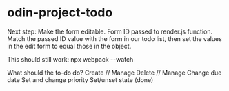 # odin-project-todo

Next step: Make the form editable.
Form ID passed to render.js function.
Match the passed ID value with the form in our todo list, then set the values in the edit form to 
equal those in the object.



This should still work: 
npx webpack --watch


What should the to-do do? 
Create // Manage
Delete // Manage
Change due date
Set and change priority
Set/unset state (done)


